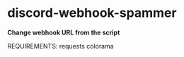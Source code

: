 # discord-webhook-spammer

**Change webhook URL from the script**


REQUIREMENTS:
requests
colorama
